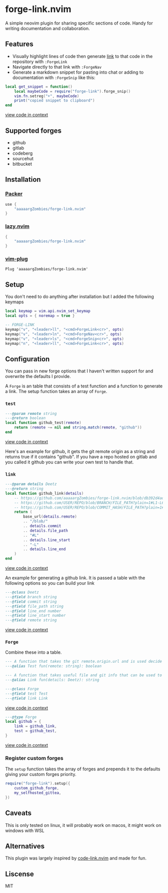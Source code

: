 # forge-link.nvim

A simple neovim plugin for sharing specific sections of code. Handy for writing documentation and collaboration.

## Features

- Visually highlight lines of code then generate [link](https://github.com/aaaaargZombies/forge-link.nvim/blob/c93d9643ce0f61542674ed4abfd51d556ae8194b/plugin/init.lua#L22-L22) to that code in the repository with `:ForgeLink`
- Navigate directly to that link with `:ForgeNav`
- Generate a markdown snippet for pasting into chat or adding to documentation with `:ForgeSnip` like this:

```lua
local get_snippet = function()
	local maybeCode = require("forge-link").forge_snip()
	vim.fn.setreg("+", maybeCode)
	print("copied snippet to clipboard")
end
```

[view code in context](https://github.com/aaaaargZombies/forge-link.nvim/blob/6f29dbeb0401287f3b7e2be355de5581ea7324c8/plugin/init.lua#L15-L19)


## Supported forges

- github
- gitlab
- codeberg
- sourcehut
- bitbucket


## Installation

### [Packer](https://github.com/wbthomason/packer.nvim)

```lua
use {
    "aaaaargZombies/forge-link.nvim"
}
```

### [lazy.nvim](https://github.com/folke/lazy.nvim)

```lua
{
    "aaaaargZombies/forge-link.nvim"
}
```

### [vim-plug](https://github.com/junegunn/vim-plug)

```vim
Plug 'aaaaargZombies/forge-link.nvim'
```

## Setup

You don't need to do anything after installation but I added the following keymaps

```lua
local keymap = vim.api.nvim_set_keymap
local opts = { noremap = true }

-- FORGE-LINK
keymap("v", "<leader>ll", "<cmd>ForgeLink<cr>", opts)
keymap("v", "<leader>ln", "<cmd>ForgeNav<cr>", opts)
keymap("v", "<leader>ls", "<cmd>ForgeSnip<cr>", opts)
keymap("n", "<leader>ll", "<cmd>ForgeLink<cr>", opts)
```

## Configuration

You can pass in new forge options that I haven't written support for and overwrite the defaults I provide.

A `Forge` is an table that consists of a test function and a function to generate a link. The setup function takes an array of `Forge`.

### `test`

```lua
---@param remote string
---@return boolean
local function github_test(remote)
	return (remote ~= nil and string.match(remote, "github"))
end
```

[view code in context](https://github.com/aaaaargZombies/forge-link.nvim/blob/6f29dbeb0401287f3b7e2be355de5581ea7324c8/lua/forge-link/forges.lua#L137-L133)

Here's an example for github, it gets the git remote origin as a string and returns true if it contains "github". If you have a repo hosted on gitlab and you called it github you can write your own test to handle that.

### `link`

```lua
---@param details Deetz
---@return string
local function github_link(details)
	-- https://github.com/aaaaargZombies/forge-link.nvim/blob/db392d4ad20bec89ca2f165fce468c7a33e98877/lua/forge-link/forges.lua#L97-L98
	-- https://github.com/USER/REPO/blob/BRANCH/FILE_PATH?plain=1#L1-L6
	-- https://github.com/USER/REPO/blob/COMMIT_HASH/FILE_PATH?plain=1#L1-L6
	return (
		base_url(details.remote)
		.. "/blob/"
		.. details.commit
		.. details.file_path
		.. "#L"
		.. details.line_start
		.. "-L"
		.. details.line_end
	)
end
```

[view code in context](https://github.com/aaaaargZombies/forge-link.nvim/blob/6f29dbeb0401287f3b7e2be355de5581ea7324c8/lua/forge-link/forges.lua#L115-L131)

An example for generating a github link. It is passed a table with the following options so you can build your link

```lua
---@class Deetz
---@field branch string
---@field commit string
---@field file_path string
---@field line_end number
---@field line_start number
---@field remote string
```

[view code in context](https://github.com/aaaaargZombies/forge-link.nvim/blob/6f29dbeb0401287f3b7e2be355de5581ea7324c8/lua/forge-link/init.lua#L3-L9)

### `Forge`

Combine these into a table.

```lua
--- A function that takes the git remote.origin.url and is used decide if the accompanying link function should be run.
---@alias Test fun(remote: string): boolean

--- A function that takes useful file and git info that can be used to produce a link to the git forges website at a specific point in the code.
---@alias Link fun(details: Deetz): string

---@class Forge
---@field test Test
---@field link Link
```

[view code in context](https://github.com/aaaaargZombies/forge-link.nvim/blob/6f29dbeb0401287f3b7e2be355de5581ea7324c8/lua/forge-link/init.lua#L19-L11)

```lua
---@type Forge
local github = {
	link = github_link,
	test = github_test,
}
```

[view code in context](https://github.com/aaaaargZombies/forge-link.nvim/blob/6f29dbeb0401287f3b7e2be355de5581ea7324c8/lua/forge-link/forges.lua#L163-L167)

### Register custom forges

The `setup` function takes the array of forges and prepends it to the defaults giving your custom forges priority.

```lua
require("forge-link").setup({
	custom_github_forge,
	my_selfhosted_gittea,
})
```

## Caveats

This is only tested on linux, it will probably work on macos, it might work on windows with WSL

## Alternatives

This plugin was largely inspired by [code-link.nvim](https://github.com/mistricky/code-link.nvim) and made for fun.

## Liscense

MIT
